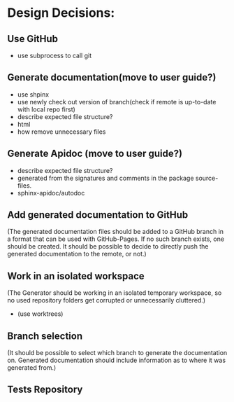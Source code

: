 # Design Decisions:

## Use GitHub
 - use subprocess to call git

## Generate documentation(move to user guide?)
 - use shpinx
 - use newly check out version of branch(check if remote is up-to-date with local repo first)
 - describe expected file structure?
 - html
 - how remove unnecessary files
 

## Generate Apidoc (move to user guide?)
 - describe expected file structure?
 - generated from the signatures and comments in the package source-files.
 - sphinx-apidoc/autodoc

## Add generated documentation to GitHub
(The generated documentation files should be added to a GitHub branch in a format that can be used 
with GitHub-Pages. If no such branch exists, one should be created. It should be possible to decide to directly push 
the generated documentation to the remote, or not.)

## Work in an isolated workspace
(The Generator should be working in an isolated temporary workspace, so no used repository folders get corrupted
or unnecessarily cluttered.)
 - (use worktrees)

## Branch selection
(It should be possible to select which branch to generate the documentation on. Generated documentation should include
information as to where it was generated from.)

## Tests Repository